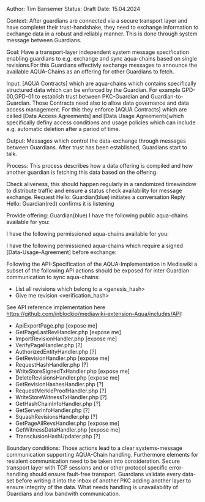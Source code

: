 Author: Tim Bansemer
Status: Draft
Date: 15.04.2024

Context: After guardians are connected via a secure transport layer and have completet their trust-handshake, they need to exchange information to exchange data in a robust and reliably manner. This is done through system message between Guardians.

Goal: Have a transport-layer independent system message specification enabling guardians to e.g. exchange and sync aqua-chains based on single revisions.For this Guardians effectivly exchange messages to announce the available AQUA-Chains as an offering for other Guardians to fetch.

Input: [AQUA Contracts] which are aqua-chains which contains specifically structured data which can be enforced by the Guardian. For example GPD-00,GPD-01 to establish trust between PKC-Guardian and Guardian-to-Guardian. Those Contracts need also to allow data governance and data access management. For this they enforce [AQUA Contracts] which are called [Data Access Agreements] and [Data Usage Agreements]which specifically definy access conditions and usage policies which can include e.g. automatic deletion after a pariod of time.

Output: Messages which control the data-exchange through messages between Guardians. After trust has been established, Guardians start to talk.


Process: This process describes how a data offering is compiled and how another guardian is fetching this data based on the offering.

Check aliveness, this should happen regularly in a randomized timewindow to distribute traffic and ensure a status check availability for message exchange.
Request Hello: Guardian(blue) initiates a conversation
Reply Hello: Guardian(red) confirms it is listening

Provide offering: Guardian(blue) I have the following public aqua-chains available for you:
<genesis hash><latest verification hash>
<genesis hash><latest verification hash>
<genesis hash><latest verification hash>

I have the following permissioned aqua-chains available for you:
<genesis hash><latest verification hash>
<genesis hash><latest verification hash>
<genesis hash><latest verification hash>

I have the following permissioned aqua-chains which require a signed [Data-Usage-Agreement] before exchange:
<genesis hash><latest verification hash>
<genesis hash><latest verification hash>
<genesis hash><latest verification hash>

Following the API-Specification of the AQUA-Implementation in Mediawiki a subset of the following API actions should be exposed for inter Guardian communication to sync aqua-chains:

* List all revisions which belong to a <genesis_hash>
* Give me revision <verification_hash>

See API reference implementation here https://github.com/inblockio/mediawiki-extension-Aqua/includes/API:
* ApiExportPage.php [expose me]
* GetPageLastRevHandler.php [expose me]
* ImportRevisionHandler.php [expose me]
* VerifyPageHandler.php [?]
* AuthorizedEntityHandler.php [?]
* GetRevisionHandler.php [expose me]
* RequestHashHandler.php [?]
* WriteStoreSignedTxHandler.php [expose me]
* DeleteRevisionsHandler.php [expose me]
* GetRevisionHashesHandler.php [?]
* RequestMerkleProofHandler.php [?]
* WriteStoreWitnessTxHandler.php [?]
* GetHashChainInfoHandler.php [?]
* GetServerInfoHandler.php [?]
* SquashRevisionsHandler.php [?]
* GetPageAllRevsHandler.php [expose me]
* GetWitnessDataHandler.php [expose me]
* TransclusionHashUpdater.php [?]


Boundary conditions: Those actions lead to a clear systems-message communication supporting AQUA-Chain handling. Furthermore elements for resialent communication need to be taken into consideration. Secure transport layer with TCP sessions and or other protocol specific error-handling should ensure fault-free transport. Guardians validate every data-set before writing it into the inbox of another PKC adding another layer to ensure integrity of the data. What needs handling is unavailability of Guardians and low bandwith communication.
